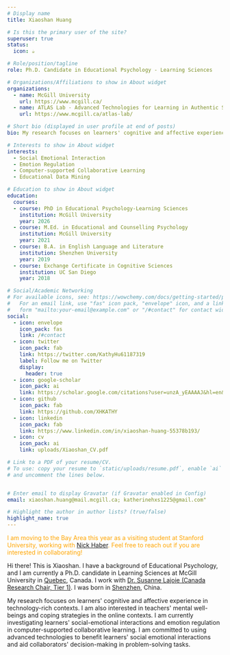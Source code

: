 ```yaml
---
# Display name
title: Xiaoshan Huang  

# Is this the primary user of the site?
superuser: true
status:
  icon: ☕️

# Role/position/tagline
role: Ph.D. Candidate in Educational Psychology - Learning Sciences

# Organizations/Affiliations to show in About widget
organizations:
  - name: McGill University
    url: https://www.mcgill.ca/
  - name: ATLAS Lab - Advanced Technologies for Learning in Authentic Settings
    url: https://www.mcgill.ca/atlas-lab/

# Short bio (displayed in user profile at end of posts)
bio: My research focuses on learners' cognitive and affective experience in technology-rich contexts. I am committed to using advanced technologies to benefit learners' social emotional interactions and aid collaborators' decision-making in problem-solving tasks.

# Interests to show in About widget
interests:
  - Social Emotional Interaction
  - Emotion Regulation
  - Computer-supported Collaborative Learning
  - Educational Data Mining

# Education to show in About widget
education:
  courses:
  - course: PhD in Educational Psychology-Learning Sciences
    institution: McGill University 
    year: 2026
  - course: M.Ed. in Educational and Counselling Psychology
    institution: McGill University 
    year: 2021
  - course: B.A. in English Language and Literature
    institution: Shenzhen University
    year: 2019
  - course: Exchange Certificate in Cognitive Sciences 
    institution: UC San Diego
    year: 2018

# Social/Academic Networking
# For available icons, see: https://wowchemy.com/docs/getting-started/page-builder/#icons
#   For an email link, use "fas" icon pack, "envelope" icon, and a link in the
#   form "mailto:your-email@example.com" or "/#contact" for contact widget.
social:        
  - icon: envelope
    icon_pack: fas
    link: /#contact
  - icon: twitter
    icon_pack: fab
    link: https://twitter.com/KathyHu61187319
    label: Follow me on Twitter
    display:
      header: true
  - icon: google-scholar
    icon_pack: ai
    link: https://scholar.google.com/citations?user=unzA_yEAAAAJ&hl=en&authuser=1&oi=ao
  - icon: github
    icon_pack: fab
    link: https://github.com/XHKATHY
  - icon: linkedin
    icon_pack: fab
    link: https://www.linkedin.com/in/xiaoshan-huang-55378b193/
  - icon: cv
    icon_pack: ai
    link: uploads/Xiaoshan_CV.pdf

# Link to a PDF of your resume/CV.
# To use: copy your resume to `static/uploads/resume.pdf`, enable `ai` icons in `params.toml`, 
# and uncomment the lines below.


# Enter email to display Gravatar (if Gravatar enabled in Config)
email: xiaoshan.huang@mail.mcgill.ca; katherinehxs1225@gmail.com"

# Highlight the author in author lists? (true/false)
highlight_name: true
---
```

<font color="orange">I am moving to the Bay Area this year as a visiting student at Stanford University, working with <a href="https://ed.stanford.edu/faculty/nhaber">Nick Haber</a>. Feel free to reach out if you are interested in collaborating!</font>


Hi there! This is Xiaoshan. I have a background of Educational Psychology, and I am currently a Ph.D. candidate in Learning Sciences at McGill University in [Quebec](https://en.wikipedia.org/wiki/Quebec), Canada. 
I work with [Dr. Susanne Lajoie (Canada Research Chair, Tier 1)](https://www.mcgill.ca/atlas-lab/principal-investigator). 
I was born in [Shenzhen](https://en.wikipedia.org/wiki/Shenzhen), China. 

My research focuses on learners' cognitive and affective experience in technology-rich contexts. I am also interested in teachers' mental well-beings and coping strategies in the online contexts. 
I am currently investigating learners' social-emotional interactions and emotion regulation in computer-supported collaborative learning. 
I am committed to using advanced technologies to benefit learners' social emotional interactions and aid collaborators' decision-making in problem-solving tasks.







[//]: # ({{< icon name="download" pack="fas" >}} You can find my CV {{< staticref "uploads/Xiaoshan_CV.pdf" "newtab" >}}here{{< /staticref >}}.)


<!-- <script type='text/javascript' id='clustrmaps' src='//cdn.clustrmaps.com/map_v2.js?cl=080808&w=a&t=tt&d=fthIz5xzJNBvQM34UcMI_s_VoGGYYNW_vZAj9xKWFZU&co=ffffff&cmo=3acc3a&cmn=ff5353&ct=808080'></script> -->